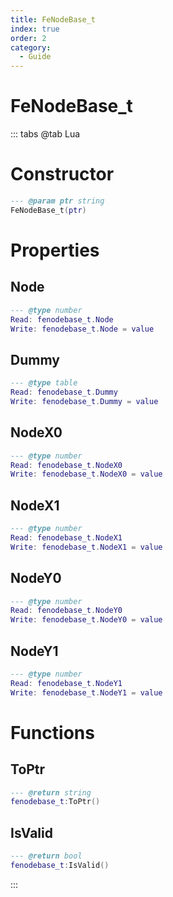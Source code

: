 ```yaml
---
title: FeNodeBase_t
index: true
order: 2
category:
  - Guide
---
```


# FeNodeBase_t

::: tabs
@tab Lua
# Constructor
```lua
--- @param ptr string
FeNodeBase_t(ptr)
```
# Properties
## Node 
```lua
--- @type number
Read: fenodebase_t.Node
Write: fenodebase_t.Node = value
```
## Dummy 
```lua
--- @type table
Read: fenodebase_t.Dummy
Write: fenodebase_t.Dummy = value
```
## NodeX0 
```lua
--- @type number
Read: fenodebase_t.NodeX0
Write: fenodebase_t.NodeX0 = value
```
## NodeX1 
```lua
--- @type number
Read: fenodebase_t.NodeX1
Write: fenodebase_t.NodeX1 = value
```
## NodeY0 
```lua
--- @type number
Read: fenodebase_t.NodeY0
Write: fenodebase_t.NodeY0 = value
```
## NodeY1 
```lua
--- @type number
Read: fenodebase_t.NodeY1
Write: fenodebase_t.NodeY1 = value
```
# Functions
## ToPtr
```lua
--- @return string
fenodebase_t:ToPtr()
```
## IsValid
```lua
--- @return bool
fenodebase_t:IsValid()
```

:::